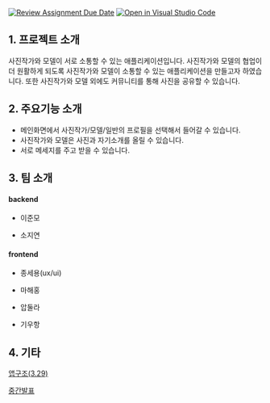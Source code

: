 [![Review Assignment Due Date](https://classroom.github.com/assets/deadline-readme-button-24ddc0f5d75046c5622901739e7c5dd533143b0c8e959d652212380cedb1ea36.svg)](https://classroom.github.com/a/omXkVCQu)
[![Open in Visual Studio Code](https://classroom.github.com/assets/open-in-vscode-718a45dd9cf7e7f842a935f5ebbe5719a5e09af4491e668f4dbf3b35d5cca122.svg)](https://classroom.github.com/online_ide?assignment_repo_id=14516209&assignment_repo_type=AssignmentRepo)
## 1. 프로젝트 소개

 사진작가와 모델이 서로 소통할 수 있는 애플리케이션입니다. 사진작가와 모델의 협업이 더 원활하게 되도록 
사진작가와 모델이 소통할 수 있는 애플리케이션을 만들고자 하였습니다. 또한 사진작가와 모델 외에도 커뮤니티를 통해 사진을 공유할 수 있습니다.

## 2. 주요기능 소개

* 메인화면에서 사진작가/모델/일반의 프로필을 선택해서 들어갈 수 있습니다.
* 사진작가와 모델은 사진과 자기소개를 올릴 수 있습니다. 
* 서로 메세지를 주고 받을 수 있습니다.

## 3. 팀 소개

#### **backend**
* 이준모

* 소지연


#### **frontend**
* 종세용(ux/ui)

* 마해홍

* 압둘라

* 기우항

## 4. 기타

[앱구조(3.29)](https://drive.google.com/file/d/1o9UdTUin2alFZXCpzkuG9XcSl9tEK71f/view?usp=drive_link)

[중간발표](https://docs.google.com/presentation/d/1_qkKu7JDgMFqmcFl_OCWx4XRKlcaqItC/edit?usp=drive_link&ouid=107832605414245000690&rtpof=true&sd=true)


